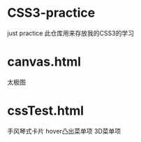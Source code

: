 # CSS3-practice
just practice
此仓库用来存放我的CSS3的学习

# canvas.html
太极图

# cssTest.html
手风琴式卡片   hover凸出菜单项    3D菜单项   
